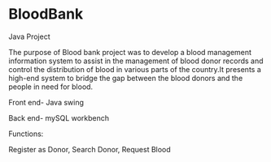 # BloodBank
Java Project

The purpose of Blood bank project was to develop a blood management information system to assist in the management of blood donor records and control the distribution of blood in various parts of the country.It presents a high-end system to bridge the gap between the blood donors and the people in need for blood.

Front end- Java swing

Back end- mySQL workbench

Functions:

Register as Donor, Search Donor, Request Blood
